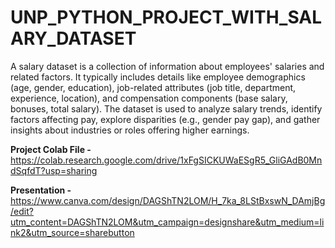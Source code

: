 # UNP_PYTHON_PROJECT_WITH_SALARY_DATASET

A salary dataset is a collection of information about employees' salaries and related factors. It typically includes details like employee demographics (age, gender, education), job-related attributes (job title, department, experience, location), and compensation components (base salary, bonuses, total salary). The dataset is used to analyze salary trends, identify factors affecting pay, explore disparities (e.g., gender pay gap), and gather insights about industries or roles offering higher earnings.

****Project Colab File** -** https://colab.research.google.com/drive/1xFgSICKUWaESgR5_GliGAdB0MndSqfdT?usp=sharing

**Presentation -** https://www.canva.com/design/DAGShTN2LOM/H_7ka_8LStBxswN_DAmjBg/edit?utm_content=DAGShTN2LOM&utm_campaign=designshare&utm_medium=link2&utm_source=sharebutton 
